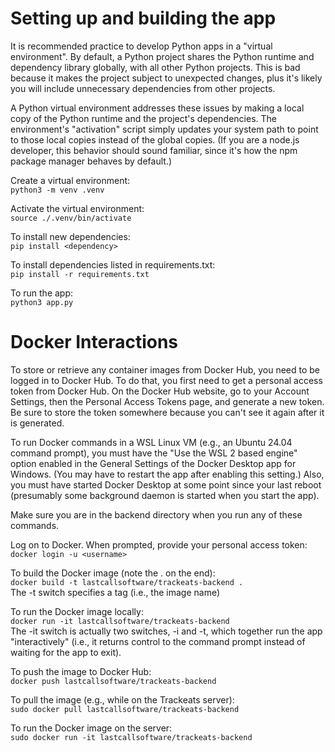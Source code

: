 # Setting up and building the app

It is recommended practice to develop Python apps in a "virtual environment".
By default, a Python project shares the Python runtime and dependency library
globally, with all other Python projects.  This is bad because it makes the
project subject to unexpected changes, plus it's likely you will include 
unnecessary dependencies from other projects.<br>

A Python virtual environment addresses these issues by making a local copy of 
the Python runtime and the project's dependencies.  The environment's 
"activation" script simply updates your system path to point to those local 
copies instead of the global copies.  (If you are a node.js developer, this 
behavior should sound familiar, since it's how the npm package manager behaves 
by default.)<br>

Create a virtual environment:<br>
```python3 -m venv .venv```

Activate the virtual environment:<br>
```source ./.venv/bin/activate```

To install new dependencies:<br>
```pip install <dependency>```

To install dependencies listed in requirements.txt:<br>
```pip install -r requirements.txt```

To run the app:<br>
```python3 app.py```

# Docker Interactions

To store or retrieve any container images from Docker Hub, you need to be logged 
in to Docker Hub.  To do that, you first need to get a personal access token 
from Docker Hub.  On the Docker Hub website, go to your Account Settings, then
the Personal Access Tokens page, and generate a new token.  Be sure to store 
the token somewhere because you can't see it again after it is generated.<br>

To run Docker commands in a WSL Linux VM (e.g., an Ubuntu 24.04 command prompt),
you must have the "Use the WSL 2 based engine" option enabled in the General
Settings of the Docker Desktop app for Windows.  (You may have to restart the app 
after enabling this setting.)  Also, you must have started Docker Desktop at some
point since your last reboot (presumably some background daemon is started when
you start the app).<br>

Make sure you are in the backend directory when you run any of these commands.<br>

Log on to Docker.  When prompted, provide your personal access token:<br>
```docker login -u <username>```

To build the Docker image (note the . on the end):<br>
```docker build -t lastcallsoftware/trackeats-backend .```<br>
The -t switch specifies a tag (i.e., the image name)<br>

To run the Docker image locally:<br>
```docker run -it lastcallsoftware/trackeats-backend```<br>
The -it switch is actually two switches, -i and -t, which together run the app
"interactively" (i.e., it returns control to the command prompt instead of 
waiting for the app to exit).<br>

To push the image to Docker Hub:<br>
```docker push lastcallsoftware/trackeats-backend```

To pull the image (e.g., while on the Trackeats server):<br>
```sudo docker pull lastcallsoftware/trackeats-backend```

To run the Docker image on the server:<br>
```sudo docker run -it lastcallsoftware/trackeats-backend```
